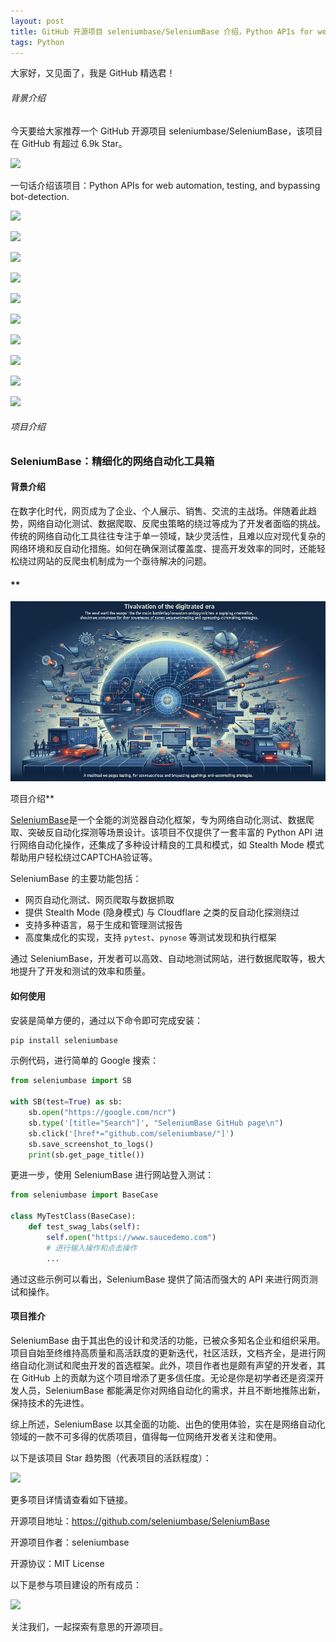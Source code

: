 ```yaml
---
layout: post
title: GitHub 开源项目 seleniumbase/SeleniumBase 介绍，Python APIs for web automation, testing, and bypassing bot-detection.
tags: Python
---
```


大家好，又见面了，我是 GitHub 精选君！

###### 背景介绍

今天要给大家推荐一个 GitHub 开源项目 seleniumbase/SeleniumBase，该项目在 GitHub 有超过 6.9k Star。

![](https://stats.deeptrain.net/repo/seleniumbase/SeleniumBase/?theme=light)

一句话介绍该项目：Python APIs for web automation, testing, and bypassing bot-detection.




![](https://seleniumbase.github.io/cdn/img/super_logo_sb3.png)

![](https://seleniumbase.github.io/cdn/gif/google_search.gif)

![](https://seleniumbase.github.io/other/cf_sec.jpg)

![](https://seleniumbase.github.io/other/gitlab_bypass.png)

![](https://seleniumbase.github.io/cdn/gif/fast_swag_2.gif)

![](https://seleniumbase.github.io/cdn/gif/coffee_cart.gif)

![](https://seleniumbase.github.io/cdn/gif/demo_page_5.gif)

![](https://seleniumbase.github.io/cdn/img/super_logo_sb3.png)

![](https://seleniumbase.github.io/cdn/img/python_logo.png)

![](https://seleniumbase.github.io/img/logo7.png)


###### 项目介绍

### **SeleniumBase：精细化的网络自动化工具箱**

#### **背景介绍**

在数字化时代，网页成为了企业、个人展示、销售、交流的主战场。伴随着此趋势，网络自动化测试、数据爬取、反爬虫策略的绕过等成为了开发者面临的挑战。传统的网络自动化工具往往专注于单一领域，缺少灵活性，且难以应对现代复杂的网络环境和反自动化措施。如何在确保测试覆盖度、提高开发效率的同时，还能轻松绕过网站的反爬虫机制成为一个亟待解决的问题。

#### **

![](https://raw.githubusercontent.com/ZhuPeng/pic/master/mac/compress_tmp-43ae85bdc0de0481aac61d619e07da2c.png)

项目介绍**

[SeleniumBase](https://github.com/seleniumbase/SeleniumBase)是一个全能的浏览器自动化框架，专为网络自动化测试、数据爬取、突破反自动化探测等场景设计。该项目不仅提供了一套丰富的 Python API 进行网络自动化操作，还集成了多种设计精良的工具和模式，如 Stealth Mode 模式帮助用户轻松绕过CAPTCHA验证等。

SeleniumBase 的主要功能包括：
- 网页自动化测试、网页爬取与数据抓取
- 提供 Stealth Mode (隐身模式) 与 Cloudflare 之类的反自动化探测绕过
- 支持多种语言，易于生成和管理测试报告
- 高度集成化的实现，支持 `pytest`、`pynose` 等测试发现和执行框架

通过 SeleniumBase，开发者可以高效、自动地测试网站，进行数据爬取等，极大地提升了开发和测试的效率和质量。

#### **如何使用**

安装是简单方便的，通过以下命令即可完成安装：
```bash
pip install seleniumbase
```
示例代码，进行简单的 Google 搜索：
```python
from seleniumbase import SB

with SB(test=True) as sb:
    sb.open("https://google.com/ncr")
    sb.type('[title="Search"]', "SeleniumBase GitHub page\n")
    sb.click('[href*="github.com/seleniumbase/"]')
    sb.save_screenshot_to_logs()
    print(sb.get_page_title())
```
更进一步，使用 SeleniumBase 进行网站登入测试：
```python
from seleniumbase import BaseCase

class MyTestClass(BaseCase):
    def test_swag_labs(self):
        self.open("https://www.saucedemo.com")
        # 进行输入操作和点击操作
        ...
```
通过这些示例可以看出，SeleniumBase 提供了简洁而强大的 API 来进行网页测试和操作。

#### **项目推介**

SeleniumBase 由于其出色的设计和灵活的功能，已被众多知名企业和组织采用。项目自始至终维持高质量和高活跃度的更新迭代，社区活跃，文档齐全，是进行网络自动化测试和爬虫开发的首选框架。此外，项目作者也是颇有声望的开发者，其在 GitHub 上的贡献为这个项目增添了更多信任度。无论是你是初学者还是资深开发人员，SeleniumBase 都能满足你对网络自动化的需求，并且不断地推陈出新，保持技术的先进性。

综上所述，SeleniumBase 以其全面的功能、出色的使用体验，实在是网络自动化领域的一款不可多得的优质项目，值得每一位网络开发者关注和使用。

以下是该项目 Star 趋势图（代表项目的活跃程度）：

![](https://api.star-history.com/svg?repos=seleniumbase/SeleniumBase&type=Timeline)

更多项目详情请查看如下链接。

开源项目地址：https://github.com/seleniumbase/SeleniumBase 

开源项目作者：seleniumbase

开源协议：MIT License

以下是参与项目建设的所有成员：

![](https://contrib.rocks/image?repo=seleniumbase/SeleniumBase)

关注我们，一起探索有意思的开源项目。

